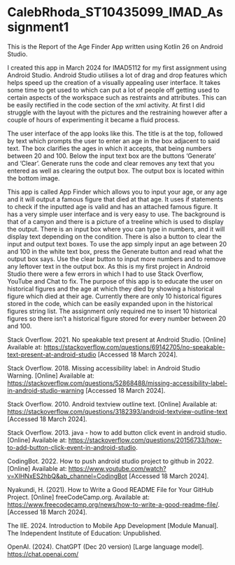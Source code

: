# CalebRhoda_ST10435099_IMAD_Assignment1

This is the Report of the Age Finder App written using Kotlin 26 on Android Studio.

I created this app in March 2024 for IMAD5112 for my first assignment using Android Studio. Android Studio utilises a lot of drag and drop features which helps speed up the creation of a visually appealing user interface. It takes some time to get used to which can put a lot of people off getting used to certain aspects of the workspace such as restraints and attributes. This can be easily rectified in the code section of the xml activity. At first I did struggle with the layout with the pictures and the restraining however after a couple of hours of experimenting it became a fluid process.
  
The user interface of the app looks like this. The title is at the top, followed by text which prompts the user to enter an age in the box adjacent to said text. The box clarifies the ages in which it accepts, that being numbers between 20 and 100. Below the input text box are the buttons ‘Generate’ and ‘Clear’. Generate runs the code and clear removes any text that you entered as well as clearing the output box. The output box is located within the bottom image.

This app is called App Finder which allows you to input your age, or any age and it will output a famous figure that died at that age. It uses if statements to check if the inputted age is valid and has an attached famous figure. It has a very simple user interface and is very easy to use. The background is that of a canyon and there is a picture of a treeline which is used to display the output. There is an input box where you can type in numbers, and it will display text depending on the condition. There is also a button to clear the input and output text boxes. To use the app simply input an age between 20 and 100 in the white text box, press the Generate button and read what the output box says. Use the clear button to input more numbers and to remove any leftover text in the output box.
As this is my first project in Android Studio there were a few errors in which I had to use Stack Overflow, YouTube and Chat to fix. The purpose of this app is to educate the user on historical figures and the age at which they died by showing a historical figure which died at their age. Currently there are only 10 historical figures stored in the code, which can be easily expanded upon in the historical figures string list. The assignment only required me to insert 10 historical figures so there isn’t a historical figure stored for every number between 20 and 100. 
 

Stack Overflow. 2021. No speakable text present at Android Studio. [Online] Available at: https://stackoverflow.com/questions/69142705/no-speakable-text-present-at-android-studio [Accessed 18 March 2024].

Stack Overflow. 2018. Missing accessibility label: in Android Studio Warning. [Online] Available at: https://stackoverflow.com/questions/52868488/missing-accessibility-label-in-android-studio-warning [Accessed 18 March 2024].

Stack Overflow. 2010. Android textview outline text. [Online] Available at: https://stackoverflow.com/questions/3182393/android-textview-outline-text 
[Accessed 18 March 2024].

Stack Overflow. 2013. java - how to add button click event in android studio. [Online] Available at: https://stackoverflow.com/questions/20156733/how-to-add-button-click-event-in-android-studio.

CodingBot. 2022. How to push android studio project to github in 2022. [Online] Available at: https://www.youtube.com/watch?v=XIHNxES2hbQ&ab_channel=CodingBot [Accessed 18 March 2024].

Nyakundi, H. (2021). How to Write a Good README File for Your GitHub Project. [Online] freeCodeCamp.org. Available at: https://www.freecodecamp.org/news/how-to-write-a-good-readme-file/. [Accessed 18 March 2024].

The IIE. 2024. Introduction to Mobile App Development [Module Manual]. The Independent Institute of Education: Unpublished.

OpenAI. (2024). ChatGPT (Dec 20 version) [Large language model]. https://chat.openai.com/
